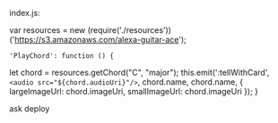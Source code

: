 index.js:

var resources = new (require('./resources'))('https://s3.amazonaws.com/alexa-guitar-ace');

    'PlayChord': function () {
let chord = resources.getChord("C", "major");
this.emit(':tellWithCard', `<audio src="${chord.audioUri}"/>`, chord.name, chord.name, { largeImageUrl: chord.imageUri, smallImageUrl: chord.imageUri });
    }

ask deploy